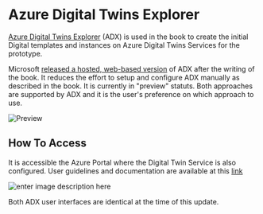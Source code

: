 ﻿# Azure Digital Twins Explorer
[Azure Digital Twins Explorer](https://docs.microsoft.com/en-us/samples/azure-samples/digital-twins-explorer/digital-twins-explorer/) (ADX) is used in the book to create the initial Digital templates and instances on Azure Digital Twins Services for the prototype. 

Microsoft [released a hosted, web-based version](https://docs.microsoft.com/en-us/azure/digital-twins/concepts-azure-digital-twins-explorer) of ADX after the writing of the book. It reduces the effort to setup and configure ADX manually as described in the book. It is currently in "preview" statuts. Both approaches are supported by ADX and it is the user's preference on which approach to use.

![Preview](https://docs.microsoft.com/en-us/azure/digital-twins/media/concepts-azure-digital-twins-explorer/azure-digital-twins-explorer-demo.png)

## How To Access
It is accessible the Azure Portal where the Digital Twin Service is also configured. User guidelines and documentation are available at this [link](https://docs.microsoft.com/en-us/azure/digital-twins/concepts-azure-digital-twins-explorer#how-to-access)

![enter image description here](https://docs.microsoft.com/en-us/azure/digital-twins/media/includes/azure-digital-twins-explorer-portal-access.png)

Both ADX user interfaces are identical at the time of this update.
